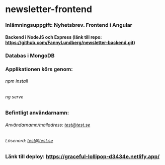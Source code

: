 # newsletter-frontend
### Inlämningsuppgift: Nyhetsbrev. Frontend i Angular
#### Backend i NodeJS och Express (länk till repo: https://github.com/FannyLundberg/newsletter-backend.git)
### Databas i MongoDB

### Applikationen körs genom:
###### npm install
###### ng serve

### Befintligt användarnamn: 
###### Användarnamn/mailadress: test@test.se
###### Lösenord: test@test.se

### Länk till deploy: https://graceful-lollipop-d3434e.netlify.app/
